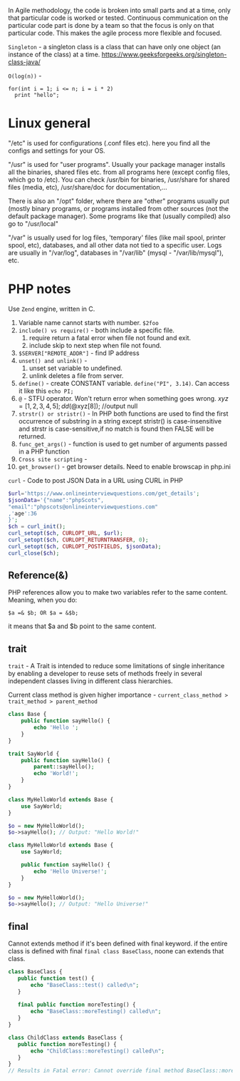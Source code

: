 In Agile methodology, the code is broken into small parts and at a time, only that particular code is worked or tested. Continuous communication on the particular code part is done by a team so that the focus is only on that particular code. This makes the agile process more flexible and focused.

`Singleton` - a singleton class is a class that can have only one object (an instance of the class) at a time. https://www.geeksforgeeks.org/singleton-class-java/

`O(log(n))` - 
```
for(int i = 1; i <= n; i = i * 2)
  print "hello";
```

# Linux general

"/etc" is used for configurations (.conf files etc). here you find all the configs and settings for your OS.

"/usr" is used for "user programs". Usually your package manager installs all the binaries, shared files etc. from all programs here (except config files, which go to /etc). You can check /usr/bin for binaries, /usr/share for shared files (media, etc), /usr/share/doc for documentation,...

There is also an "/opt" folder, where there are "other" programs usually put (mostly binary programs, or programs installed from other sources (not the default package manager). Some programs like that (usually compiled) also go to "/usr/local"

"/var" is usually used for log files, 'temporary' files (like mail spool, printer spool, etc), databases, and all other data not tied to a specific user. Logs are usually in "/var/log", databases in "/var/lib" (mysql - "/var/lib/mysql"), etc.

# PHP notes
Use `Zend` engine, written in C.

1. Variable name cannot starts with number. `$2foo`
2. `include() vs require()` - both include a specific file.
   1. require return a fatal error when file not found and exit.
   2. include skip to next step when file not found.
3. `$SERVER["REMOTE_ADDR"]` - find IP address
4. `unset() and unlink()` - 
   1. unset set variable to undefined.
   2. unlink deletes a file from server.
5. `define()` - create CONSTANT variable. `define("PI", 3.14)`. Can access it like this `echo PI;`
6. `@` - STFU operator. Won't return error when something goes wrong. $xyz = [1,2,3,4,5]; dd(@$xyz[8]); //output null
7. `strstr() or stristr()` - In PHP both functions are used to find the first occurrence of substring in a string except stristr() is case-insensitive and strstr is case-sensitive,if no match is found then FALSE will be returned.
8. `func_get_args()` - function is used to get number of arguments passed in a PHP function
9. `Cross site scripting` - 
10. `get_browser()` - get browser details. Need to enable browscap in php.ini
   
`curl` - Code to post JSON Data in a URL using CURL in PHP
```php
$url='https://www.onlineinterviewquestions.com/get_details';
$jsonData='{"name":"phpScots",
"email":"phpscots@onlineinterviewquestions.com"
,'age':36
}';
$ch = curl_init();
curl_setopt($ch, CURLOPT_URL, $url);
curl_setopt($ch, CURLOPT_RETURNTRANSFER, 0);
curl_setopt($ch, CURLOPT_POSTFIELDS, $jsonData);
curl_close($ch);
```

## Reference(&)
 PHP references allow you to make two variables refer to the same content. Meaning, when you do:

    $a =& $b; OR $a = &$b;

it means that $a and $b point to the same content.

## trait

`trait` - A Trait is intended to reduce some limitations of single inheritance by enabling a developer to reuse sets of methods freely in several independent classes living in different class hierarchies.

Current class method is given higher importance - 
`current_class_method > trait_method > parent_method`

```php
class Base {
    public function sayHello() {
        echo 'Hello ';
    }
}

trait SayWorld {
    public function sayHello() {
        parent::sayHello();
        echo 'World!';
    }
}

class MyHelloWorld extends Base {
    use SayWorld;
}

$o = new MyHelloWorld();
$o->sayHello(); // Output: "Hello World!"

class MyHelloWorld extends Base {
    use SayWorld;

    public function sayHello() {
        echo 'Hello Universe!';
    }
}

$o = new MyHelloWorld();
$o->sayHello(); // Output: "Hello Universe!"
```
## final 
Cannot extends method if it's been defined with final keyword. if the entire class is defined with final `final class BaseClass`, noone can extends that class.

```php
class BaseClass {
   public function test() {
       echo "BaseClass::test() called\n";
   }
   
   final public function moreTesting() {
       echo "BaseClass::moreTesting() called\n";
   }
}

class ChildClass extends BaseClass {
   public function moreTesting() {
       echo "ChildClass::moreTesting() called\n";
   }
}
// Results in Fatal error: Cannot override final method BaseClass::moreTesting()
```